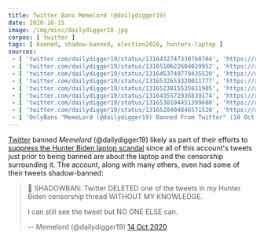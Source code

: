 ```yaml
---
title: Twitter Bans Memelord (@dailydigger19)
date: 2020-10-15
image: /img/misc/dailydigger19.jpg
corpos: [ twitter ]
tags: [ banned, shadow-banned, election2020, hunters-laptop ]
sources:
 - [ 'twitter.com/dailydigger19/status/1316432747330760704', 'https://archive.is/bTfQk' ]
 - [ 'twitter.com/dailydigger19/status/1316510622604029952', 'https://archive.is/AdIc5' ]
 - [ 'twitter.com/dailydigger19/status/1316453749779435520', 'https://archive.is/rgdpt' ]
 - [ 'twitter.com/dailydigger19/status/1316532653320011777', 'https://archive.is/e9oR0' ]
 - [ 'twitter.com/dailydigger19/status/1316523815535611905', 'https://archive.is/wrrbO' ]
 - [ 'twitter.com/dailydigger19/status/1316435572936839174', 'https://archive.is/EEzhL' ]
 - [ 'twitter.com/dailydigger19/status/1316538104451399680', 'https://archive.is/CyemD' ]
 - [ 'twitter.com/dailydigger19/status/1316528404846571520', 'https://archive.is/P0OgP' ]
 - [ 'OnlyBans "MemeLord (@dailydigger19) Banned From Twitter" (18 Oct 2020)', 'https://archive.is/bK69Q' ]
---
```


[Twitter](/twitter/) banned _Memelord_ (@dailydigger19) likely as part of their
efforts to [suppress the Hunter Biden laptop scandal](/t/hunters-laptop/) since
all of this account's tweets just prior to being banned are about the laptop
and the censorship surrounding it. The account, along with many others, even
had some of their tweets shadow-banned:

> 🚨 SHADOWBAN: Twitter DELETED one of the tweets in my Hunter Biden censorship
> thread WITHOUT MY KNOWLEDGE. 
>
> I can still see the tweet but NO ONE ELSE can.
>
> -- Memelord (@dailydigger19) [14 Oct 2020](https://archive.is/rgdpt#selection-11066.0-11069.152)
